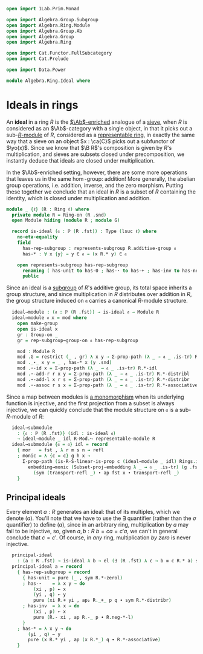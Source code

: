 ```agda
open import 1Lab.Prim.Monad

open import Algebra.Group.Subgroup
open import Algebra.Ring.Module
open import Algebra.Group.Ab
open import Algebra.Group
open import Algebra.Ring

open import Cat.Functor.FullSubcategory
open import Cat.Prelude

open import Data.Power

module Algebra.Ring.Ideal where
```

# Ideals in rings

An **ideal** in a ring $R$ is the [$\Ab$-enriched] analogue of a
[sieve], when $R$ is considered as an $\Ab$-category with a single
object, in that it picks out a sub-[$R$-module] of $R$, considered as a
[representable ring], in exactly the same way that a sieve on an object
$x : \ca{C}$ picks out a subfunctor of $\yo(x)$. Since we know that $\B
R$'s composition is given by $R$'s multiplication, and sieves are
subsets closed under precomposition, we instantly deduce that ideals are
closed under multiplication.

[$\Ab$-enriched]: Cat.Abelian.Base.html#ab-categories
[sieve]: Cat.Diagram.Sieve.html
[$R$-module]: Algebra.Ring.Module.html#modules
[representable ring]: Algebra.Ring.Module.html#representable-modules

In the $\Ab$-enriched setting, however, there are some more operations
that leaves us in the same $\hom$-group: addition! More generally, the
abelian group operations, i.e. addition, inverse, and the zero morphism.
Putting these together we conclude that an ideal in $R$ is a subset of
$R$ containing the identity, which is closed under multiplication and
addition.

```agda
module _ {ℓ} (R : Ring ℓ) where
  private module R = Ring-on (R .snd)
  open Module hiding (module R ; module G)

  record is-ideal (𝔞 : ℙ (R .fst)) : Type (lsuc ℓ) where
    no-eta-equality
    field
      has-rep-subgroup : represents-subgroup R.additive-group 𝔞
      has-* : ∀ x {y} → y ∈ 𝔞 → (x R.* y) ∈ 𝔞

    open represents-subgroup has-rep-subgroup
      renaming ( has-unit to has-0 ; has-⋆ to has-+ ; has-inv to has-neg )
      public
```

Since an ideal is a [subgroup] of $R$'s additive group, its total space
inherits a group structure, and since multiplication in $R$ distributes
over addition in $R$, the group structure induced on $\mathfrak{a}$
carries a canonical $R$-module structure.

[subgroup]: Algebra.Group.Subgroup.html

```agda
  ideal→module : (𝔞 : ℙ (R .fst)) → is-ideal 𝔞 → Module R
  ideal→module 𝔞 x = mod where
    open make-group
    open is-ideal x
    gr : Group-on _
    gr = rep-subgroup→group-on 𝔞 has-rep-subgroup

    mod : Module R
    mod .G = restrict (_ , gr) λ x y → Σ-prop-path (λ _ → 𝔞 _ .is-tr) R.+-commutes
    mod ._⋆_ x y = _ , has-* x (y .snd)
    mod .⋆-id x = Σ-prop-path (λ _ → 𝔞 _ .is-tr) R.*-idl
    mod .⋆-add-r r x y = Σ-prop-path (λ _ → 𝔞 _ .is-tr) R.*-distribl
    mod .⋆-add-l x r s = Σ-prop-path (λ _ → 𝔞 _ .is-tr) R.*-distribr
    mod .⋆-assoc r s x = Σ-prop-path (λ _ → 𝔞 _ .is-tr) R.*-associative
```

Since a map between modules is [a monomorphism] when its underlying
function is injective, and the first projection from a subset is always
injective, we can quickly conclude that the module structure on
$\mathfrak{a}$ is a sub-$R$-module of $R$:

[a monomorphism]: Cat.Morphism.html#monos

```agda
  ideal→submodule
    : {𝔞 : ℙ (R .fst)} (idl : is-ideal 𝔞)
    → ideal→module _ idl R-Mod.↪ representable-module R
  ideal→submodule {𝔞 = 𝔞} idl = record
    { mor   = fst , λ r m s n → refl
    ; monic = λ {c = c} g h x →
      Σ-prop-path (is-R-S-linear-is-prop c (ideal→module _ idl) Rings.id) $
        embedding→monic (Subset-proj-embedding λ _ → 𝔞 _ .is-tr) (g .fst) (h .fst)
          (sym (transport-refl _) ∙ ap fst x ∙ transport-refl _)
    }
```

## Principal ideals

Every element $a : R$ generates an ideal: that of its multiples, which
we denote $(a)$. You'll note that we have to use the $\exists$
quantifier (rather than the $\sigma$ quantifier) to define $(a)$, since
in an arbitrary ring, multiplication by $a$ may fail to be injective,
so, given $a, b : R$ $b = ca = c'a$, we can't in general conclude that
$c = c'$.  Of course, in _any_ ring, multiplication _by zero_ is never
injective.

```agda
  principal-ideal
    : (a : R .fst) → is-ideal λ b → el (∃ (R .fst) λ c → b ≡ c R.* a) squash
  principal-ideal a = record
    { has-rep-subgroup = record
      { has-unit = pure (_ , sym R.*-zerol)
      ; has-⋆    = λ x y → do
          (xi , p) ← x
          (yi , q) ← y
          pure (xi R.+ yi , ap₂ R._+_ p q ∙ sym R.*-distribr)
      ; has-inv  = λ x → do
          (xi , p) ← x
          pure (R.- xi , ap R.-_ p ∙ R.neg-*-l)
      }
    ; has-* = λ x y → do
        (yi , q) ← y
        pure (x R.* yi , ap (x R.*_) q ∙ R.*-associative)
    }
```
